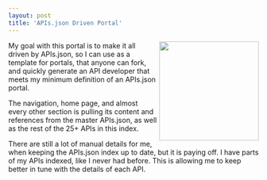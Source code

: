 ```yaml
---
layout: post
title: 'APIs.json Driven Portal'
---
```

<p><a href="http://apisjson.org/"><img src="https://s3.amazonaws.com/kinlane-productions/apis-json/apisdotjson.png" alt="" width="200" align="right" /></a></p>
<p>My goal with this portal is to make it all driven by APIs.json, so I can use as a template for portals, that anyone can fork, and quickly generate an API developer that meets my minimum definition of an APIs.json portal.</p>
<p>The navigation, home page, and almost every other section is pulling its content and references from the master APIs.json, as well as the rest of the 25+ APIs in this index.</p>
<p>There are still a lot of manual details for me, when keeping the APIs.json index up to date, but it is paying off. I have parts of my APIs indexed, like I never had before. This is allowing me to keep better in tune with the details of each API.</p>
